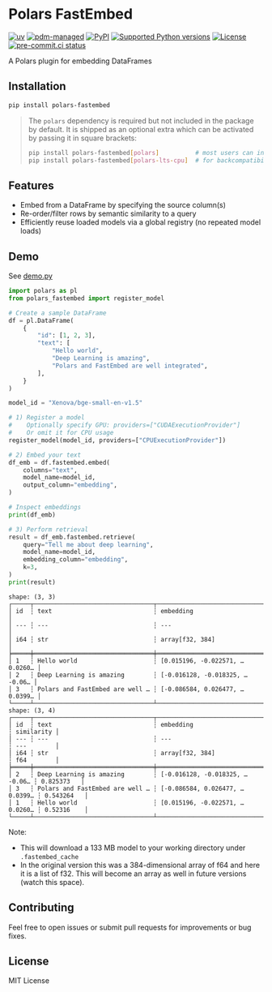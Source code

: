 # Polars FastEmbed

<!-- [![downloads](https://static.pepy.tech/badge/polars-fastembed/month)](https://pepy.tech/project/polars-fastembed) -->
[![uv](https://img.shields.io/endpoint?url=https://raw.githubusercontent.com/astral-sh/uv/main/assets/badge/v0.json)](https://github.com/astral-sh/uv)
[![pdm-managed](https://img.shields.io/badge/pdm-managed-blueviolet)](https://pdm.fming.dev)
[![PyPI](https://img.shields.io/pypi/v/polars-fastembed.svg)](https://pypi.org/project/polars-fastembed)
[![Supported Python versions](https://img.shields.io/pypi/pyversions/polars-fastembed.svg)](https://pypi.org/project/polars-fastembed)
[![License](https://img.shields.io/pypi/l/polars-fastembed.svg)](https://pypi.python.org/pypi/polars-fastembed)
[![pre-commit.ci status](https://results.pre-commit.ci/badge/github/lmmx/polars-fastembed/master.svg)](https://results.pre-commit.ci/latest/github/lmmx/polars-fastembed/master)

A Polars plugin for embedding DataFrames

## Installation

```bash
pip install polars-fastembed
```

> The `polars` dependency is required but not included in the package by default.
> It is shipped as an optional extra which can be activated by passing it in square brackets:
> ```bash
> pip install polars-fastembed[polars]          # most users can install regular Polars
> pip install polars-fastembed[polars-lts-cpu]  # for backcompatibility with older CPUs
> ```

## Features

- Embed from a DataFrame by specifying the source column(s)
- Re-order/filter rows by semantic similarity to a query
- Efficiently reuse loaded models via a global registry (no repeated model loads)

## Demo

See [demo.py](https://github.com/lmmx/polars-fastembed/tree/master/rewrite/demo.py)

```py
import polars as pl
from polars_fastembed import register_model

# Create a sample DataFrame
df = pl.DataFrame(
    {
        "id": [1, 2, 3],
        "text": [
            "Hello world",
            "Deep Learning is amazing",
            "Polars and FastEmbed are well integrated",
        ],
    }
)

model_id = "Xenova/bge-small-en-v1.5"

# 1) Register a model
#    Optionally specify GPU: providers=["CUDAExecutionProvider"]
#    Or omit it for CPU usage
register_model(model_id, providers=["CPUExecutionProvider"])

# 2) Embed your text
df_emb = df.fastembed.embed(
    columns="text",
    model_name=model_id,
    output_column="embedding",
)

# Inspect embeddings
print(df_emb)

# 3) Perform retrieval
result = df_emb.fastembed.retrieve(
    query="Tell me about deep learning",
    model_name=model_id,
    embedding_column="embedding",
    k=3,
)
print(result)
```

```
shape: (3, 3)
┌─────┬─────────────────────────────────┬─────────────────────────────────┐
│ id  ┆ text                            ┆ embedding                       │
│ --- ┆ ---                             ┆ ---                             │
│ i64 ┆ str                             ┆ array[f32, 384]                 │
╞═════╪═════════════════════════════════╪═════════════════════════════════╡
│ 1   ┆ Hello world                     ┆ [0.015196, -0.022571, … 0.0260… │
│ 2   ┆ Deep Learning is amazing        ┆ [-0.016128, -0.018325, … -0.06… │
│ 3   ┆ Polars and FastEmbed are well … ┆ [-0.086584, 0.026477, … 0.0399… │
└─────┴─────────────────────────────────┴─────────────────────────────────┘
shape: (3, 4)
┌─────┬─────────────────────────────────┬─────────────────────────────────┬────────────┐
│ id  ┆ text                            ┆ embedding                       ┆ similarity │
│ --- ┆ ---                             ┆ ---                             ┆ ---        │
│ i64 ┆ str                             ┆ array[f32, 384]                 ┆ f64        │
╞═════╪═════════════════════════════════╪═════════════════════════════════╪════════════╡
│ 2   ┆ Deep Learning is amazing        ┆ [-0.016128, -0.018325, … -0.06… ┆ 0.825373   │
│ 3   ┆ Polars and FastEmbed are well … ┆ [-0.086584, 0.026477, … 0.0399… ┆ 0.543264   │
│ 1   ┆ Hello world                     ┆ [0.015196, -0.022571, … 0.0260… ┆ 0.52316    │
└─────┴─────────────────────────────────┴─────────────────────────────────┴────────────┘
```

Note:

- This will download a 133 MB model to your working directory under `.fastembed_cache`
- In the original version this was a 384-dimensional array of f64 and here it is a list of f32.
  This will become an array as well in future versions (watch this space).

## Contributing

Feel free to open issues or submit pull requests for improvements or bug fixes.

## License

MIT License
